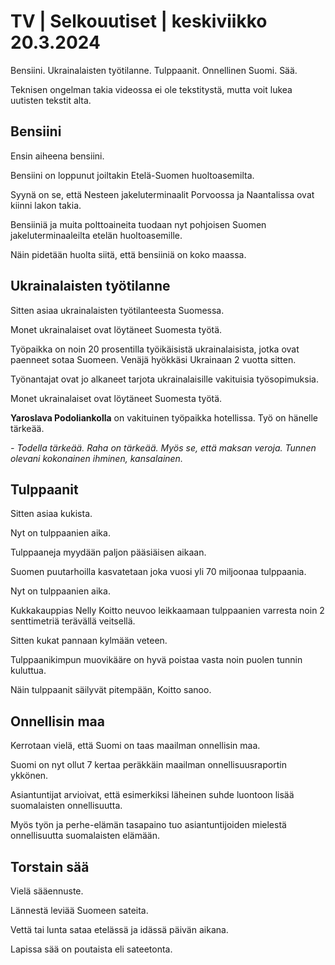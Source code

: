 # TV \| Selkouutiset \| keskiviikko 20.3.2024

Bensiini. Ukrainalaisten työtilanne. Tulppaanit. Onnellinen Suomi. Sää.

Teknisen ongelman takia videossa ei ole tekstitystä, mutta voit lukea uutisten tekstit alta.

## Bensiini

Ensin aiheena bensiini.

Bensiini on loppunut joiltakin Etelä-Suomen huoltoasemilta.

Syynä on se, että Nesteen jakeluterminaalit Porvoossa ja Naantalissa ovat kiinni lakon takia.

Bensiiniä ja muita polttoaineita tuodaan nyt pohjoisen Suomen jakeluterminaaleilta etelän huoltoasemille.

Näin pidetään huolta siitä, että bensiiniä on koko maassa.

## Ukrainalaisten työtilanne

Sitten asiaa ukrainalaisten työtilanteesta Suomessa.

Monet ukrainalaiset ovat löytäneet Suomesta työtä.

Työpaikka on noin 20 prosentilla työikäisistä ukrainalaisista, jotka ovat paenneet sotaa Suomeen. Venäjä hyökkäsi Ukrainaan 2 vuotta sitten.

Työnantajat ovat jo alkaneet tarjota ukrainalaisille vakituisia työsopimuksia.

Monet ukrainalaiset ovat löytäneet Suomesta työtä.

**Yaroslava Podoliankolla** on vakituinen työpaikka hotellissa. Työ on hänelle tärkeää.

*- Todella tärkeää. Raha on tärkeää. Myös se, että maksan veroja. Tunnen olevani kokonainen ihminen, kansalainen.*

## Tulppaanit

Sitten asiaa kukista.

Nyt on tulppaanien aika.

Tulppaaneja myydään paljon pääsiäisen aikaan.

Suomen puutarhoilla kasvatetaan joka vuosi yli 70 miljoonaa tulppaania.

Nyt on tulppaanien aika.

Kukkakauppias Nelly Koitto neuvoo leikkaamaan tulppaanien varresta noin 2 senttimetriä terävällä veitsellä.

Sitten kukat pannaan kylmään veteen.

Tulppaanikimpun muovikääre on hyvä poistaa vasta noin puolen tunnin kuluttua.

Näin tulppaanit säilyvät pitempään, Koitto sanoo.

## Onnellisin maa

Kerrotaan vielä, että Suomi on taas maailman onnellisin maa.

Suomi on nyt ollut 7 kertaa peräkkäin maailman onnellisuusraportin ykkönen.

Asiantuntijat arvioivat, että esimerkiksi läheinen suhde luontoon lisää suomalaisten onnellisuutta.

Myös työn ja perhe-elämän tasapaino tuo asiantuntijoiden mielestä onnellisuutta suomalaisten elämään.

## Torstain sää

Vielä sääennuste.

Lännestä leviää Suomeen sateita.

Vettä tai lunta sataa etelässä ja idässä päivän aikana.

Lapissa sää on poutaista eli sateetonta.

